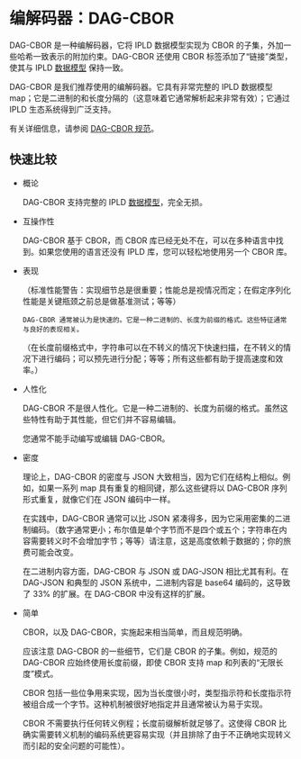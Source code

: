 # 编解码器：DAG-CBOR
DAG-CBOR 是一种编解码器，它将 IPLD 数据模型实现为 CBOR 的子集，外加一些哈希一致表示的附加约束。DAG-CBOR 还使用 CBOR 标签添加了“链接”类型，使其与 IPLD [数据模型](https://ipld.io/glossary/#data-model) 保持一致。

DAG-CBOR 是我们推荐使用的编解码器。它具有非常完整的 IPLD 数据模型map；它是二进制的和长度分隔的（这意味着它通常解析起来非常有效）；它通过 IPLD 生态系统得到广泛支持。

有关详细信息，请参阅 [DAG-CBOR 规范](https://ipld.io/specs/codecs/dag-cbor/)。
## 快速比较
- 概论

	DAG-CBOR 支持完整的 IPLD [数据模型](https://ipld.io/glossary/#data-model)，完全无损。
- 互操作性

	DAG-CBOR 基于 CBOR，而 CBOR 库已经无处不在，可以在多种语言中找到。如果您使用的语言还没有 IPLD 库，您可以轻松地使用另一个 CBOR 库。
- 表现

	（标准性能警告：实现细节总是很重要；性能总是视情况而定；在假定序列化性能是关键瓶颈之前总是做基准测试；等等）

	  DAG-CBOR 通常被认为是快速的。它是一种二进制的、长度为前缀的格式。这些特征通常与良好的表现相关。
	
	（在长度前缀格式中，字符串可以在不转义的情况下快速扫描，在不转义的情况下进行编码；可以预先进行分配；等等；所有这些都有助于提高速度和效率。）
- 人性化

	DAG-CBOR 不是很人性化。它是一种二进制的、长度为前缀的格式。虽然这些特性有助于其性能，但它们并不容易编辑。

	您通常不能手动编写或编辑 DAG-CBOR。
- 密度

	理论上，DAG-CBOR 的密度与 JSON 大致相当，因为它们在结构上相似。例如，如果一系列 map 具有重复的相同键，那么这些键将以 DAG-CBOR 序列形式重复，就像它们在 JSON 编码中一样。

	在实践中，DAG-CBOR 通常可以比 JSON 紧凑得多，因为它采用密集的二进制编码。（数字通常更小；布尔值是单个字节而不是四个或五个；字符串在内容需要转义时不会增加字节；等等）请注意，这是高度依赖于数据的；你的旅费可能会改变。

	在二进制内容方面，DAG-CBOR 与 JSON 或 DAG-JSON 相比尤其有利。在 DAG-JSON 和典型的 JSON 系统中，二进制内容是 base64 编码的，这导致了 33% 的扩展。在 DAG-CBOR 中没有这样的扩展。
- 简单

	CBOR，以及 DAG-CBOR，实施起来相当简单，而且规范明确。

	应该注意 DAG-CBOR 的一些细节，它们是 CBOR 的子集。例如，规范的 DAG-CBOR 应始终使用长度前缀，即使 CBOR 支持 map 和列表的“无限长度”模式。

	CBOR 包括一些位争用来实现，因为当长度很小时，类型指示符和长度指示符被组合成一个字节。这种机制被很好地指定并且通常被认为易于实现。

	CBOR 不需要执行任何转义例程；长度前缀解析就足够了。这使得 CBOR 比确实需要转义机制的编码系统更容易实现（并且排除了由于不正确地实现转义而引起的安全问题的可能性）。